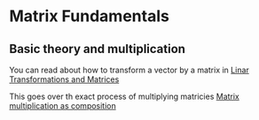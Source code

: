 # Matrix Fundamentals

## Basic theory and multiplication 
You can read about how to transform a vector by a matrix in [Linar Transformations and Matrices](../Essence_of_linear_algebra/003)

This goes over th exact process of multiplying matricies [Matrix multiplication as composition](../Essence_of_linear_algebra/004_Matrix_multiplication_as_composition.md)



